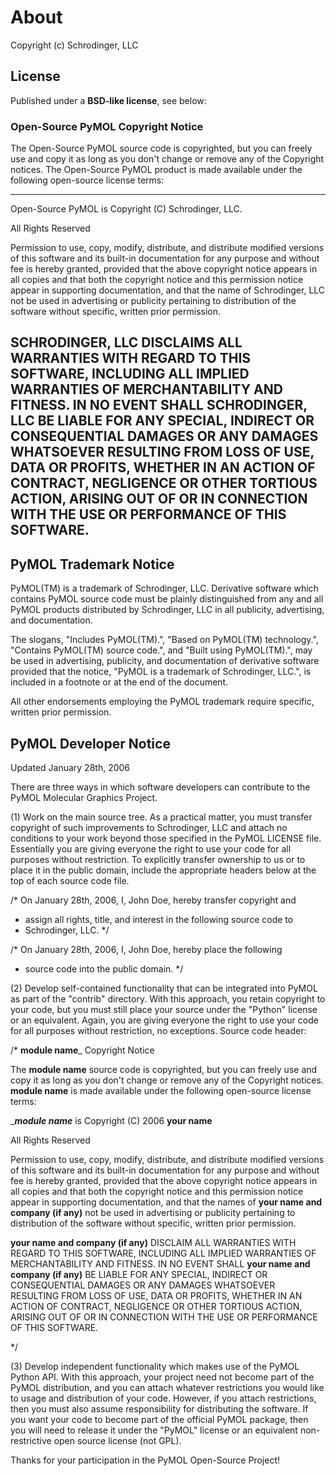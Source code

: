 # About
Copyright (c) Schrodinger, LLC

## License
Published under a **BSD-like license**, see below:

### Open-Source PyMOL Copyright Notice

The Open-Source PyMOL source code is copyrighted, but you can freely
use and copy it as long as you don't change or remove any of the
Copyright notices. The Open-Source PyMOL product is made available
under the following open-source license terms:

----------------------------------------------------------------------
Open-Source PyMOL is Copyright (C) Schrodinger, LLC.

All Rights Reserved

Permission to use, copy, modify, distribute, and distribute modified
versions of this software and its built-in documentation for any
purpose and without fee is hereby granted, provided that the above
copyright notice appears in all copies and that both the copyright
notice and this permission notice appear in supporting documentation,
and that the name of Schrodinger, LLC not be used in advertising or
publicity pertaining to distribution of the software without specific,
written prior permission.

SCHRODINGER, LLC DISCLAIMS ALL WARRANTIES WITH REGARD TO THIS SOFTWARE,
INCLUDING ALL IMPLIED WARRANTIES OF MERCHANTABILITY AND FITNESS. IN
NO EVENT SHALL SCHRODINGER, LLC BE LIABLE FOR ANY SPECIAL, INDIRECT OR
CONSEQUENTIAL DAMAGES OR ANY DAMAGES WHATSOEVER RESULTING FROM LOSS
OF USE, DATA OR PROFITS, WHETHER IN AN ACTION OF CONTRACT, NEGLIGENCE
OR OTHER TORTIOUS ACTION, ARISING OUT OF OR IN CONNECTION WITH THE
USE OR PERFORMANCE OF THIS SOFTWARE.
 ----------------------------------------------------------------------

## PyMOL Trademark Notice

PyMOL(TM) is a trademark of Schrodinger, LLC. Derivative
software which contains PyMOL source code must be plainly
distinguished from any and all PyMOL products distributed by Schrodinger,
LLC in all publicity, advertising, and documentation.

The slogans, "Includes PyMOL(TM).", "Based on PyMOL(TM) technology.",
"Contains PyMOL(TM) source code.", and "Built using PyMOL(TM).", may
be used in advertising, publicity, and documentation of derivative
software provided that the notice, "PyMOL is a trademark of Schrodinger,
LLC.", is included in a footnote or at the end of the
document.

All other endorsements employing the PyMOL trademark require specific,
written prior permission.

## PyMOL Developer Notice

Updated January 28th, 2006

There are three ways in which software developers can contribute to
the PyMOL Molecular Graphics Project.

(1) Work on the main source tree.  As a practical matter, you must
transfer copyright of such improvements to Schrodinger, LLC and
attach no conditions to your work beyond those specified in the PyMOL
LICENSE file.  Essentially you are giving everyone the right to use
your code for all purposes without restriction.  To explicitly
transfer ownership to us or to place it in the public domain, include
the appropriate headers below at the top of each source code file.

/* On January 28th, 2006, I, John Doe, hereby transfer copyright and
* assign all rights, title, and interest in the following source code to
* Schrodinger, LLC. */

/* On January 28th, 2006, I, John Doe, hereby place the following
* source code into the public domain. */

(2) Develop self-contained functionality that can be integrated into
PyMOL as part of the "contrib" directory.  With this approach, you
retain copyright to your code, but you must still place your source
under the "Python" license or an equivalent.  Again, you are giving
everyone the right to use your code for all purposes without
restriction, no exceptions.  Source code header:

/*
____module name_____ Copyright Notice

The ____module name____ source code is copyrighted, but you can freely
use and copy it as long as you don't change or remove any of the
Copyright notices.  ____module name____ is made available under the
following open-source license terms:

______module name_____ is Copyright (C) 2006 ____your name____

All Rights Reserved

Permission to use, copy, modify, distribute, and distribute modified
versions of this software and its built-in documentation for any
purpose and without fee is hereby granted, provided that the above
copyright notice appears in all copies and that both the copyright
notice and this permission notice appear in supporting documentation,
and that the names of ____your name and company (if any)____ not be
used in advertising or publicity pertaining to distribution of the
software without specific, written prior permission.

____your name and company (if any)____ DISCLAIM ALL WARRANTIES WITH
REGARD TO THIS SOFTWARE, INCLUDING ALL IMPLIED WARRANTIES OF
MERCHANTABILITY AND FITNESS.  IN NO EVENT SHALL ____your name and
company (if any)____ BE LIABLE FOR ANY SPECIAL, INDIRECT OR
CONSEQUENTIAL DAMAGES OR ANY DAMAGES WHATSOEVER RESULTING FROM LOSS OF
USE, DATA OR PROFITS, WHETHER IN AN ACTION OF CONTRACT, NEGLIGENCE OR
OTHER TORTIOUS ACTION, ARISING OUT OF OR IN CONNECTION WITH THE USE OR
PERFORMANCE OF THIS SOFTWARE.

*/

(3) Develop independent functionality which makes use of the PyMOL
Python API.  With this approach, your project need not become part of
the PyMOL distribution, and you can attach whatever restrictions you
would like to usage and distribution of your code.  However, if you
attach restrictions, then you must also assume responsibility for
distributing the software.  If you want your code to become part of
the official PyMOL package, then you will need to release it under the
"PyMOL" license or an equivalent non-restrictive open source license
(not GPL).

Thanks for your participation in the PyMOL Open-Source Project!
